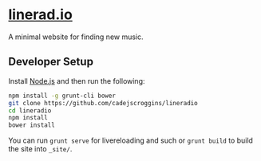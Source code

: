 # [linerad.io](http://linerad.io)

A minimal website for finding new music.

## Developer Setup

Install [Node.js](https://nodejs.org/en/) and then run the following:

```bash
npm install -g grunt-cli bower
git clone https://github.com/cadejscroggins/lineradio
cd lineradio
npm install
bower install
```

You can run `grunt serve` for livereloading and such or `grunt build` to build the site into `_site/`.
